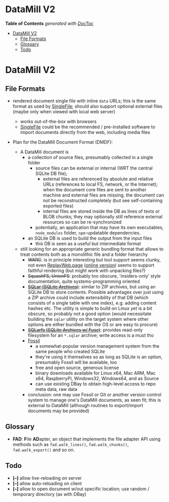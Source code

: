 

# DataMill V2


<!-- START doctoc generated TOC please keep comment here to allow auto update -->
<!-- DON'T EDIT THIS SECTION, INSTEAD RE-RUN doctoc TO UPDATE -->
**Table of Contents**  *generated with [DocToc](https://github.com/thlorenz/doctoc)*

- [DataMill V2](#datamill-v2)
  - [File Formats](#file-formats)
  - [Glossary](#glossary)
  - [Todo](#todo)

<!-- END doctoc generated TOC please keep comment here to allow auto update -->



# DataMill V2


## File Formats

* rendered document single file with inline `data` URLs; this is the same format as used by
  [SingleFile](https://github.com/gildas-lormeau/SingleFile); should also support optional external files
  (maybe only when viewed with local web server)
  * works out-of-the-box with browsers
  * [SingleFile](https://github.com/gildas-lormeau/SingleFile) could be the recommended / pre-installed
    software to import documents directly from the web, including media files

* Plan for the DataMill Document Format (DMDF):
  * A DataMill document is
    * a collection of source files, presumably collected in a single folder
      * source files can be external or internal (WRT the central SQLite DB file);
        * external files are referenced by absolute and relative URLs (references to local FS, network, or
          the Internet); when the document core files are sent to another machine and external files are
          missing, the document can not be reconstructed completely (but see self-containing exported files)
        * internal files are stored inside the DB as lines of texts or BLOB chunks; they may optionally
          still reference external resources so can be re-synchronized
      * potentially, an application that may have its own executables, `node_modules` folder, `npm`-updatable
        dependencies.
    * an SQLite DB is used to build the output from the input files
      * this DB is seen as a useful but intermediate format
  * still looking for an appropriate generic bundling format that allows to treat contents both as a
    monolithic file and a folder hierarchy
    * <del>WARC</del>: is in principle interesting but tool support seems clunky, not even
      [ReplayWeb.page](https://github.com/webrecorder/replayweb.page) ([online
      version](https://replayweb.page)) seems to support faithful rendering (but might work with unpacking
      files?)
    * <del>SquashFS, UnionFS</del>: probably too obscure, 'insiders-only' style documentation, quite
      systems-programming oriented
    * <del>[SQLar (SQLite Archives)](https://www.sqlite.org/sqlar.html)</del>: similar to ZIP archives, but
      using an SQLite DB to store contents. Possible advantages over just using a ZIP archive could include
      extensibility of that DB (which consists of a single table with one index), e.g. adding content hashes
      etc. The utility is simple to build on Linux yet is a bit obscure, so probably not a good option
      (would necessitate building the `sqlar` utility on the target system where other options are either
      bundled with the OS or are easy to procure)
    * <del>[SQLarfs (SQLite Archives w/ Fuse)](https://www.sqlite.org/sqlar.html)</del>: provides read-only
      filesystem for an `*.sqlar` archive; write access is a must tho
    * [Fossil](https://fossil-scm.org)
      * a somewhat-popular version management system from the same people who created SQLite
      * they're using it themselves so as long as SQLite is an option, presumably Fossil will be available,
        too
      * free and open source, generous license
      * binary downloads available for Linux x64, Mac ARM, Mac x64, RaspberryPi, Windows32, Windows64, and
        as Source
      * can use existing DBay to obtain high-level access to repo meta data, raw data
    * conclusion: one may use Fossil or Git or another version control system to manage one's DataMill
      documents, as seen fit; this is external to DataMill (although routines to export/import documents may
      be provided)

<!--

update config set value = $project_name where name = "project-name";

-->


## Glossary

* **FAD**: **F**ile **AD**apter, an object that implements the file adapter API using methods such as
  `fad.walk_lines()`, `fad.walk_chunks()`, `fad.walk_export()` and so on. 


## Todo

* **[–]** allow live-reloading on server
* **[–]** allow auto-reloading on client
* **[–]** allow to open document w/out specific location; use random / temporary directory (as with DBay)
   
